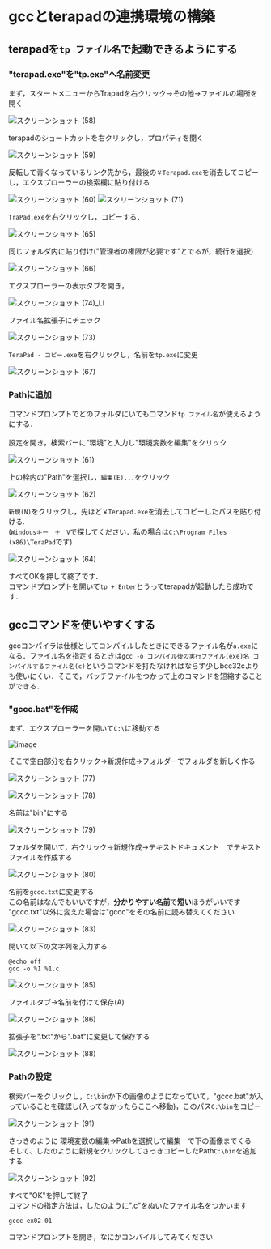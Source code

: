 # gccとterapadの連携環境の構築

## terapadを`tp ファイル名`で起動できるようにする

### "terapad.exe"を"tp.exe"へ名前変更

まず，スタートメニューからTrapadを右クリック→その他→ファイルの場所を開く

![スクリーンショット (58)](https://user-images.githubusercontent.com/72436563/118346648-f5880580-b577-11eb-8b51-2d9155cb5e99.png)

terapadのショートカットを右クリックし，プロパティを開く

![スクリーンショット (59)](https://user-images.githubusercontent.com/72436563/118346824-32a0c780-b579-11eb-9849-9143a5bd1386.png)

反転して青くなっているリンク先から，最後の`￥Terapad.exe`を消去してコピーし，エクスプローラーの検索欄に貼り付ける

![スクリーンショット (60)](https://user-images.githubusercontent.com/72436563/118346907-020d5d80-b57a-11eb-9c87-f6dcece4ce47.png)
![スクリーンショット (71)](https://user-images.githubusercontent.com/72436563/118346937-4ac51680-b57a-11eb-9eae-47cb28beb20c.png)

`TraPad.exe`を右クリックし，コピーする．

![スクリーンショット (65)](https://user-images.githubusercontent.com/72436563/118346975-94adfc80-b57a-11eb-9820-0de3b780fcc2.png)

同じフォルダ内に貼り付け("管理者の権限が必要です"とでるが，続行を選択)

![スクリーンショット (66)](https://user-images.githubusercontent.com/72436563/118346979-9bd50a80-b57a-11eb-8196-e2bed4af7be7.png)

エクスプローラーの表示タブを開き，

![スクリーンショット (74)_LI](https://user-images.githubusercontent.com/72436563/118347132-bcea2b00-b57b-11eb-83e0-b4f34c43cc9b.jpg)

ファイル名拡張子にチェック

![スクリーンショット (73)](https://user-images.githubusercontent.com/72436563/118347159-edca6000-b57b-11eb-8db1-7c1d3e0cd2df.png)

`TeraPad - コピー.exe`を右クリックし，名前を`tp.exe`に変更

![スクリーンショット (67)](https://user-images.githubusercontent.com/72436563/118347036-0be39080-b57b-11eb-9ab3-a42ec2fa62a9.png)

### Pathに追加
コマンドプロンプトでどのフォルダにいてもコマンド`tp ファイル名`が使えるようにする．
<br><br>
設定を開き，検索バーに"環境"と入力し"環境変数を編集"をクリック

![スクリーンショット (61)](https://user-images.githubusercontent.com/72436563/118347583-5ff07400-b57f-11eb-9de5-dd4511c0bbbc.png)

上の枠内の"Path"を選択し，`編集(E)...`をクリック

![スクリーンショット (62)](https://user-images.githubusercontent.com/72436563/118347664-e6a55100-b57f-11eb-9e01-88489b54a3ce.png)

`新規(N)`をクリックし，先ほど`￥Terapad.exe`を消去してコピーしたパスを貼り付ける.<br>
(`Windousキー　＋　V`で探してください．私の場合は`C:\Program Files (x86)\TeraPad`です)

![スクリーンショット (64)](https://user-images.githubusercontent.com/72436563/118347925-a941c300-b581-11eb-8515-66a370f57485.png)

すべてOKを押して終了です．  
コマンドプロンプトを開いて`tp + Enter`とうってterapadが起動したら成功です．

## gccコマンドを使いやすくする
gccコンパイラは仕様としてコンパイルしたときにできるファイル名が`a.exe`になる．ファイル名を指定するときは`gcc -o コンパイル後の実行ファイル(exe)名 コンパイルするファイル名(c)`というコマンドを打たなければならず少しbcc32cよりも使いにくい．そこで，バッチファイルをつかって上のコマンドを短縮することができる．

### "gccc.bat"を作成

まず、エクスプローラーを開いて`C:\`に移動する

![image](https://user-images.githubusercontent.com/72436563/118348789-93370100-b587-11eb-8468-69f9d023e1fc.png)

そこで空白部分を右クリック→新規作成→フォルダーでフォルダを新しく作る

![スクリーンショット (77)](https://user-images.githubusercontent.com/72436563/118348848-e27d3180-b587-11eb-8e00-92bd952dc877.png)

![スクリーンショット (78)](https://user-images.githubusercontent.com/72436563/118348857-017bc380-b588-11eb-8bea-70a6fbd342c3.png)

名前は"bin"にする

![スクリーンショット (79)](https://user-images.githubusercontent.com/72436563/118348872-16585700-b588-11eb-872a-acf46b2083dc.png)

フォルダを開いて，右クリック→新規作成→テキストドキュメント　でテキストファイルを作成する

![スクリーンショット (80)](https://user-images.githubusercontent.com/72436563/118348912-4bfd4000-b588-11eb-8d2d-a752b89ee391.png)

名前を`gccc.txt`に変更する<br>
この名前はなんでもいいですが，**分かりやすい名前**で**短い**ほうがいいです<br>
"gccc.txt"以外に変えた場合は"gccc"をその名前に読み替えてください

![スクリーンショット (83)](https://user-images.githubusercontent.com/72436563/118348943-823abf80-b588-11eb-9f23-0df4ecb3037d.png)

開いて以下の文字列を入力する
```
@echo off
gcc -o %1 %1.c
```

![スクリーンショット (85)](https://user-images.githubusercontent.com/72436563/118348961-a3031500-b588-11eb-944b-3ef72e2a1255.png)

ファイルタブ→名前を付けて保存(A)

![スクリーンショット (86)](https://user-images.githubusercontent.com/72436563/118348989-d0e85980-b588-11eb-9a60-f0c0239b55de.png)

拡張子を".txt"から".bat"に変更して保存する

![スクリーンショット (88)](https://user-images.githubusercontent.com/72436563/118349011-fd03da80-b588-11eb-8374-6abe3e05ff2b.png)

### Pathの設定

検索バーをクリックし，`C:\bin`か下の画像のようになっていて，"gccc.bat"が入っていることを確認し(入ってなかったらここへ移動)，このパス`C:\bin`をコピー

![スクリーンショット (91)](https://user-images.githubusercontent.com/72436563/118349069-6edc2400-b589-11eb-9a36-5786eae74988.png)

さっきのように 環境変数の編集→Pathを選択して編集　で下の画像までくる<br>
そして、したのように新規をクリックしてさっきコピーしたPath`C:\bin`を追加する<br>

![スクリーンショット (92)](https://user-images.githubusercontent.com/72436563/118349154-f3c73d80-b589-11eb-909e-67f0c1e9b563.png)

すべて"OK"を押して終了<br>
コマンドの指定方法は，したのように".c"をぬいたファイル名をつかいます
```
gccc ex02-01
```
コマンドプロンプトを開き，なにかコンパイルしてみてください
